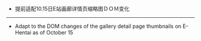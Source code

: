 - 提前适配10.15日E站画廊详情页缩略图ＤＯＭ变化

--------------------

- Adapt to the DOM changes of the gallery detail page thumbnails on E-Hentai as of October 15